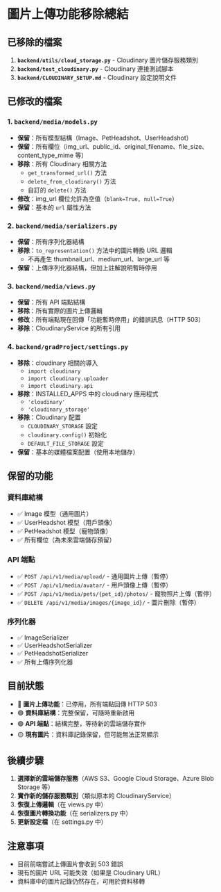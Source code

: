 # 圖片上傳功能移除總結

## 已移除的檔案

1. **`backend/utils/cloud_storage.py`** - Cloudinary 圖片儲存服務類別
2. **`backend/test_cloudinary.py`** - Cloudinary 連接測試腳本
3. **`backend/CLOUDINARY_SETUP.md`** - Cloudinary 設定說明文件

## 已修改的檔案

### 1. `backend/media/models.py`
- **保留**：所有模型結構（Image、PetHeadshot、UserHeadshot）
- **保留**：所有欄位（img_url、public_id、original_filename、file_size、content_type_mime 等）
- **移除**：所有 Cloudinary 相關方法
  - `get_transformed_url()` 方法
  - `delete_from_cloudinary()` 方法
  - 自訂的 `delete()` 方法
- **修改**：img_url 欄位允許為空值（`blank=True, null=True`）
- **保留**：基本的 `url` 屬性方法

### 2. `backend/media/serializers.py`
- **保留**：所有序列化器結構
- **移除**：`to_representation()` 方法中的圖片轉換 URL 邏輯
  - 不再產生 thumbnail_url、medium_url、large_url 等
- **保留**：上傳序列化器結構，但加上註解說明暫時停用

### 3. `backend/media/views.py`
- **保留**：所有 API 端點結構
- **移除**：所有實際的圖片上傳邏輯
- **修改**：所有端點現在回傳「功能暫時停用」的錯誤訊息（HTTP 503）
- **移除**：CloudinaryService 的所有引用

### 4. `backend/gradProject/settings.py`
- **移除**：cloudinary 相關的導入
  - `import cloudinary`
  - `import cloudinary.uploader`
  - `import cloudinary.api`
- **移除**：INSTALLED_APPS 中的 cloudinary 應用程式
  - `'cloudinary'`
  - `'cloudinary_storage'`
- **移除**：Cloudinary 配置
  - `CLOUDINARY_STORAGE` 設定
  - `cloudinary.config()` 初始化
  - `DEFAULT_FILE_STORAGE` 設定
- **保留**：基本的媒體檔案配置（使用本地儲存）

## 保留的功能

### 資料庫結構
- ✅ Image 模型（通用圖片）
- ✅ UserHeadshot 模型（用戶頭像）
- ✅ PetHeadshot 模型（寵物頭像）
- ✅ 所有欄位（為未來雲端儲存預留）

### API 端點
- ✅ `POST /api/v1/media/upload/` - 通用圖片上傳（暫停）
- ✅ `POST /api/v1/media/avatar/` - 用戶頭像上傳（暫停）
- ✅ `POST /api/v1/media/pets/{pet_id}/photos/` - 寵物照片上傳（暫停）
- ✅ `DELETE /api/v1/media/images/{image_id}/` - 圖片刪除（暫停）

### 序列化器
- ✅ ImageSerializer
- ✅ UserHeadshotSerializer
- ✅ PetHeadshotSerializer
- ✅ 所有上傳序列化器

## 目前狀態

- 🔴 **圖片上傳功能**：已停用，所有端點回傳 HTTP 503
- 🟢 **資料庫結構**：完整保留，可隨時重新啟用
- 🟢 **API 端點**：結構完整，等待新的雲端儲存實作
- 🟡 **現有圖片**：資料庫記錄保留，但可能無法正常顯示

## 後續步驟

1. **選擇新的雲端儲存服務**（AWS S3、Google Cloud Storage、Azure Blob Storage 等）
2. **實作新的儲存服務類別**（類似原本的 CloudinaryService）
3. **恢復上傳邏輯**（在 views.py 中）
4. **恢復圖片轉換功能**（在 serializers.py 中）
5. **更新設定檔**（在 settings.py 中）

## 注意事項

- 目前前端嘗試上傳圖片會收到 503 錯誤
- 現有的圖片 URL 可能失效（如果是 Cloudinary URL）
- 資料庫中的圖片記錄仍然存在，可用於資料移轉 